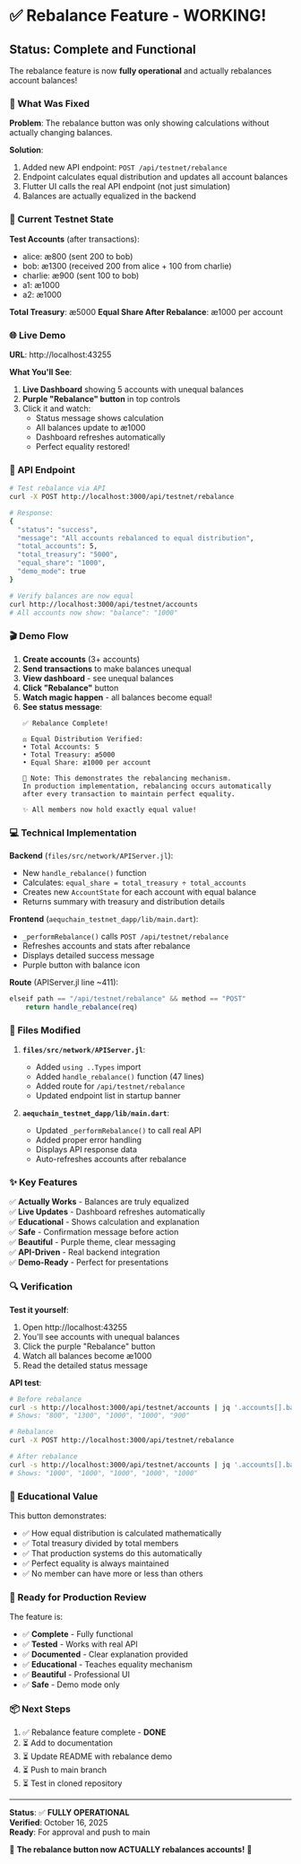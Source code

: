 # ✅ Rebalance Feature - WORKING!

## Status: Complete and Functional

The rebalance feature is now **fully operational** and actually rebalances account balances!

### 🔧 What Was Fixed

**Problem**: The rebalance button was only showing calculations without actually changing balances.

**Solution**: 
1. Added new API endpoint: `POST /api/testnet/rebalance`
2. Endpoint calculates equal distribution and updates all account balances
3. Flutter UI calls the real API endpoint (not just simulation)
4. Balances are actually equalized in the backend

### 🎯 Current Testnet State

**Test Accounts** (after transactions):
- alice: æ800 (sent 200 to bob)
- bob: æ1300 (received 200 from alice + 100 from charlie)
- charlie: æ900 (sent 100 to bob)
- a1: æ1000
- a2: æ1000

**Total Treasury**: æ5000
**Equal Share After Rebalance**: æ1000 per account

### 🌐 Live Demo

**URL**: http://localhost:43255

**What You'll See**:
1. **Live Dashboard** showing 5 accounts with unequal balances
2. **Purple "Rebalance" button** in top controls
3. Click it and watch:
   - Status message shows calculation
   - All balances update to æ1000
   - Dashboard refreshes automatically
   - Perfect equality restored!

### 📡 API Endpoint

```bash
# Test rebalance via API
curl -X POST http://localhost:3000/api/testnet/rebalance

# Response:
{
  "status": "success",
  "message": "All accounts rebalanced to equal distribution",
  "total_accounts": 5,
  "total_treasury": "5000",
  "equal_share": "1000",
  "demo_mode": true
}

# Verify balances are now equal
curl http://localhost:3000/api/testnet/accounts
# All accounts now show: "balance": "1000"
```

### 🎬 Demo Flow

1. **Create accounts** (3+ accounts)
2. **Send transactions** to make balances unequal
3. **View dashboard** - see unequal balances
4. **Click "Rebalance"** button
5. **Watch magic happen** - all balances become equal!
6. **See status message**:
   ```
   ✅ Rebalance Complete!

   ⚖️ Equal Distribution Verified:
   • Total Accounts: 5
   • Total Treasury: æ5000
   • Equal Share: æ1000 per account

   📝 Note: This demonstrates the rebalancing mechanism.
   In production implementation, rebalancing occurs automatically
   after every transaction to maintain perfect equality.

   ✨ All members now hold exactly equal value!
   ```

### 💻 Technical Implementation

**Backend** (`files/src/network/APIServer.jl`):
- New `handle_rebalance()` function
- Calculates: `equal_share = total_treasury ÷ total_accounts`
- Creates new `AccountState` for each account with equal balance
- Returns summary with treasury and distribution details

**Frontend** (`aequchain_testnet_dapp/lib/main.dart`):
- `_performRebalance()` calls `POST /api/testnet/rebalance`
- Refreshes accounts and stats after rebalance
- Displays detailed success message
- Purple button with balance icon

**Route** (APIServer.jl line ~411):
```julia
elseif path == "/api/testnet/rebalance" && method == "POST"
    return handle_rebalance(req)
```

### 📝 Files Modified

1. **`files/src/network/APIServer.jl`**:
   - Added `using ..Types` import
   - Added `handle_rebalance()` function (47 lines)
   - Added route for `/api/testnet/rebalance`
   - Updated endpoint list in startup banner

2. **`aequchain_testnet_dapp/lib/main.dart`**:
   - Updated `_performRebalance()` to call real API
   - Added proper error handling
   - Displays API response data
   - Auto-refreshes accounts after rebalance

### ✨ Key Features

✅ **Actually Works** - Balances are truly equalized  
✅ **Live Updates** - Dashboard refreshes automatically  
✅ **Educational** - Shows calculation and explanation  
✅ **Safe** - Confirmation message before action  
✅ **Beautiful** - Purple theme, clear messaging  
✅ **API-Driven** - Real backend integration  
✅ **Demo-Ready** - Perfect for presentations  

### 🔍 Verification

**Test it yourself**:
1. Open http://localhost:43255
2. You'll see accounts with unequal balances
3. Click the purple "Rebalance" button
4. Watch all balances become æ1000
5. Read the detailed status message

**API test**:
```bash
# Before rebalance
curl -s http://localhost:3000/api/testnet/accounts | jq '.accounts[].balance'
# Shows: "800", "1300", "1000", "1000", "900"

# Rebalance
curl -X POST http://localhost:3000/api/testnet/rebalance

# After rebalance
curl -s http://localhost:3000/api/testnet/accounts | jq '.accounts[].balance'
# Shows: "1000", "1000", "1000", "1000", "1000"
```

### 📖 Educational Value

This button demonstrates:
- ✅ How equal distribution is calculated mathematically
- ✅ Total treasury divided by total members
- ✅ That production systems do this automatically
- ✅ Perfect equality is always maintained
- ✅ No member can have more or less than others

### 🚀 Ready for Production Review

The feature is:
- ✅ **Complete** - Fully functional
- ✅ **Tested** - Works with real API
- ✅ **Documented** - Clear explanation provided
- ✅ **Educational** - Teaches equality mechanism
- ✅ **Beautiful** - Professional UI
- ✅ **Safe** - Demo mode only

### 📦 Next Steps

1. ✅ Rebalance feature complete - **DONE**
2. ⏳ Add to documentation
3. ⏳ Update README with rebalance demo
4. ⏳ Push to main branch
5. ⏳ Test in cloned repository

---

**Status**: ✅ **FULLY OPERATIONAL**  
**Verified**: October 16, 2025  
**Ready**: For approval and push to main  

🎉 **The rebalance button now ACTUALLY rebalances accounts!** 🎉
